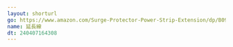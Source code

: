 ```yaml
---
layout: shorturl
go: https://www.amazon.com/Surge-Protector-Power-Strip-Extension/dp/B092J8LPWR/?_encoding=UTF8&pd_rd_w=V9Kx8&content-id=amzn1.sym.d0ebfbb2-6761-494f-8e2f-95743b37c35c%3Aamzn1.symc.50e00d6c-ec8b-42ef-bb15-298531ab4497&pf_rd_p=d0ebfbb2-6761-494f-8e2f-95743b37c35c&pf_rd_r=GKJYAMWT0J6JECM7ZD3A&pd_rd_wg=IpTRt&pd_rd_r=8c97c119-55be-4ec4-8560-1b28335c8acf&ref_=pd_gw_ci_mcx_mr_hp_atf_m&th=1
name: 延長線
dt: 240407164308
---
```

